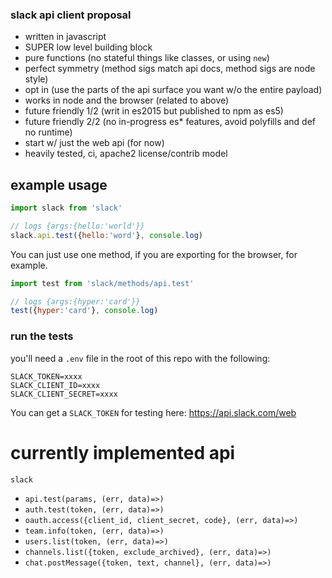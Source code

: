 ### slack api client proposal

- written in javascript 
- SUPER low level building block
- pure functions (no stateful things like classes, or using `new`)
- perfect symmetry (method sigs match api docs, method sigs are node style)
- opt in (use the parts of the api surface you want w/o the entire payload)
- works in node and the browser (related to above)
- future friendly 1/2 (writ in es2015 but published to npm as es5)
- future friendly 2/2 (no in-progress es* features, avoid polyfills and def no runtime)
- start w/ just the web api (for now)
- heavily tested, ci, apache2 license/contrib model

## example usage

```javascript
import slack from 'slack'

// logs {args:{hello:'world'}}
slack.api.test({hello:'word'}, console.log)
```

You can just use one method, if you are exporting for the browser, for example.

```javascript
import test from 'slack/methods/api.test'

// logs {args:{hyper:'card'}}
test({hyper:'card'}, console.log)
```

### run the tests

you'll need a `.env` file in the root of this repo with the following:

```
SLACK_TOKEN=xxxx
SLACK_CLIENT_ID=xxxx
SLACK_CLIENT_SECRET=xxxx
```

You can get a `SLACK_TOKEN` for testing here: https://api.slack.com/web

# currently implemented api

`slack`
- `api.test(params, (err, data)=>)`
- `auth.test(token, (err, data)=>)`
- `oauth.access({client_id, client_secret, code}, (err, data)=>)`
- `team.info(token, (err, data)=>)`
- `users.list(token, (err, data)=>)`
- `channels.list({token, exclude_archived}, (err, data)=>)`
- `chat.postMessage({token, text, channel}, (err, data)=>)`

